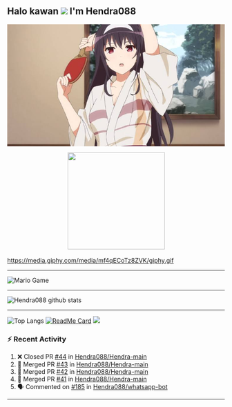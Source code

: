 ## Halo kawan <img src="https://github.com/TheDudeThatCode/TheDudeThatCode/blob/master/Assets/Hi.gif" width="29px"> I'm Hendra088
<img align="center" height="auto" src="https://github.com/Hendra088/Hendra088/blob/master/img/images%20(15).jpeg"/>

<p align="center">
<img src="https://avatars.githubusercontent.com/Hendra088" width="225" height="225"/>

https://media.giphy.com/media/mf4qECoTz8ZVK/giphy.gif
___

<img src="https://github.com/TheDudeThatCode/TheDudeThatCode/blob/master/Assets/Mario_Gameplay.gif" alt="Mario Game" width="600" />

___

![Hendra088 github stats](https://github-readme-stats.vercel.app/api?username=Hendra088&show_icons=true&theme=buefy&show_owner=true)
___

![Top Langs](https://github-readme-stats.vercel.app/api/top-langs/?username=Hendra088&theme=buefy)
[![ReadMe Card](https://github-readme-stats.vercel.app/api/pin/?username=Hendra088&repo=Hendra-main&theme=buefy)](https://github.com/Hendra088/Hendra-main)
![](https://github-profile-trophy.vercel.app/?username=Hendra088&row=2&column=3)

### :zap: Recent Activity

<!--START_SECTION:activity-->
1. ❌ Closed PR [#44](https://github.com/Hendra088/Hendra-main/pull/44) in [Hendra088/Hendra-main](https://github.com/Hendra088/Hendra-main)
2. 🎉 Merged PR [#43](https://github.com/Hendra088/Hendra-main/pull/43) in [Hendra088/Hendra-main](https://github.com/Hendra088/Hendra-main)
3. 🎉 Merged PR [#42](https://github.com/Hendra088/Hendra-main/pull/42) in [Hendra088/Hendra-main](https://github.com/Hendra088/Hendra-main)
4. 🎉 Merged PR [#41](https://github.com/Hendra088/Hendra-main/pull/41) in [Hendra088/Hendra-main](https://github.com/Hendra088/Hendra-main)
5. 🗣 Commented on [#185](https://github.com/Hendra088/whatsapp-bot/issues/185) in [Hendra088/whatsapp-bot](https://github.com/Hendra088/whatsApp-bot)
<!--END_SECTION:activity-->

---

<!--START_SECTION:waka-->

<!--END_SECTION:waka-->
